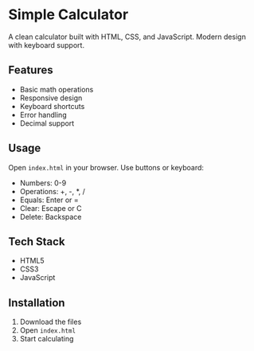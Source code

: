 # Simple Calculator

A clean calculator built with HTML, CSS, and JavaScript. Modern design with keyboard support.

## Features

- Basic math operations
- Responsive design
- Keyboard shortcuts
- Error handling
- Decimal support

## Usage

Open `index.html` in your browser. Use buttons or keyboard:
- Numbers: 0-9
- Operations: +, -, *, /
- Equals: Enter or =
- Clear: Escape or C
- Delete: Backspace

## Tech Stack

- HTML5
- CSS3
- JavaScript

## Installation

1. Download the files
2. Open `index.html`
3. Start calculating



